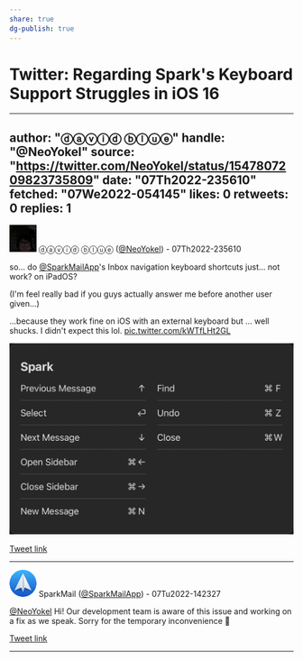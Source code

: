 ```yaml
---
share: true
dg-publish: true
---
```

# Twitter: Regarding Spark's Keyboard Support Struggles in iOS 16
---
author: "ⓓⓐⓥⓘⓓ ⓑⓛⓤⓔ"
handle: "@NeoYokel"
source: "https://twitter.com/NeoYokel/status/1547807209823735809"
date: "07Th2022-235610"
fetched: "07We2022-054145"
likes: 0
retweets: 0
replies: 1
---
![](../media/48932450-xKb_gcmr_normal.jpg)
ⓓⓐⓥⓘⓓ ⓑⓛⓤⓔ ([@NeoYokel](https://twitter.com/NeoYokel)) - 07Th2022-235610

so... do [@SparkMailApp](https://twitter.com/SparkMailApp)'s Inbox navigation keyboard shortcuts just... not work? on iPadOS?

(I'm feel really bad if you guys actually answer me before another user given...)

...because they work fine on iOS with an external keyboard but ... well shucks. I didn't expect this lol. [pic.twitter.com/kWTfLHt2GL](https://twitter.com/NeoYokel/status/1547807209823735809/photo/1)

![](../media/3_1547807195542085633.jpg)

[Tweet link](https://twitter.com/NeoYokel/status/1547807209823735809)

---

![](../media/3290013352-8qnWG_-m_normal.png)
SparkMail ([@SparkMailApp](https://twitter.com/SparkMailApp)) - 07Tu2022-142327

[@NeoYokel](https://twitter.com/NeoYokel) Hi! Our development team is aware of this issue and working on a fix as we speak. Sorry for the temporary inconvenience 🙌

[Tweet link](https://twitter.com/SparkMailApp/status/1549475021768335360)

---

